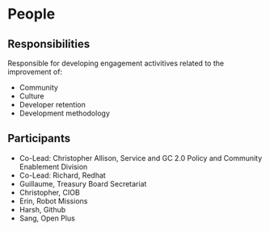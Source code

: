 # People

## Responsibilities

Responsible for developing engagement activitives related to the improvement of:

* Community
* Culture
* Developer retention
* Development methodology

## Participants

* Co-Lead: Christopher Allison, Service and GC 2.0 Policy and Community Enablement Division
* Co-Lead: Richard, Redhat
* Guillaume, Treasury Board Secretariat
* Christopher, CIOB
* Erin, Robot Missions
* Harsh, Github
* Sang, Open Plus
